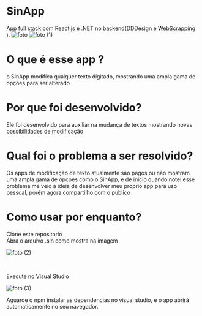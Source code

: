# SinApp
App full stack com React.js e .NET no backend(DDDesign e WebScrapping ).
![foto](https://user-images.githubusercontent.com/48391086/93690566-27f86600-fab0-11ea-94dc-9b3aa6689edf.jpg)
![foto (1)](https://user-images.githubusercontent.com/48391086/93690569-2af35680-fab0-11ea-9cee-368b7d118e9c.jpg)


<h1>O que é esse app ?</h1>
<p>o SinApp modifica qualquer texto digitado, mostrando uma ampla gama de opções para ser alterado</p>
<h1>Por que foi desenvolvido?</h1>
<p>Ele foi desenvolvido para auxiliar na mudança de textos mostrando novas possibilidades de modificação </p>
<h1>Qual foi o problema a ser resolvido?</h1>
<p>Os apps de modificação de texto atualmente são pagos ou não mostram uma ampla gama de opçoes como o SinApp, e de inicio quando notei esse problema me veio a ideia de desenvolver meu
proprio app para uso pessoal, porém agora compartilho com o publico</p>

<h1>Como usar por enquanto?</h1>
Clone este repositorio<br/>
Abra o arquivo .sln como mostra na imagem<br/>

![foto (2)](https://user-images.githubusercontent.com/48391086/93690571-2cbd1a00-fab0-11ea-8035-8969013d201e.jpg)


<br/>

Execute no Visual Studio 


![foto (3)](https://user-images.githubusercontent.com/48391086/93690572-2e86dd80-fab0-11ea-8083-4aa633373456.jpg)


Aguarde o npm instalar as dependencias no visual studio, e o app abrirá automaticamente no seu navegador.




